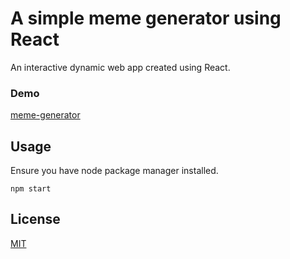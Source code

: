 # A simple meme generator using React

An interactive dynamic web app created using React.

### Demo
[meme-generator](https://mhdsabah.github.io/meme-generator-react)



## Usage
Ensure you have node package manager installed.

```node package manager
npm start
```



## License
[MIT](https://choosealicense.com/licenses/mit/)
